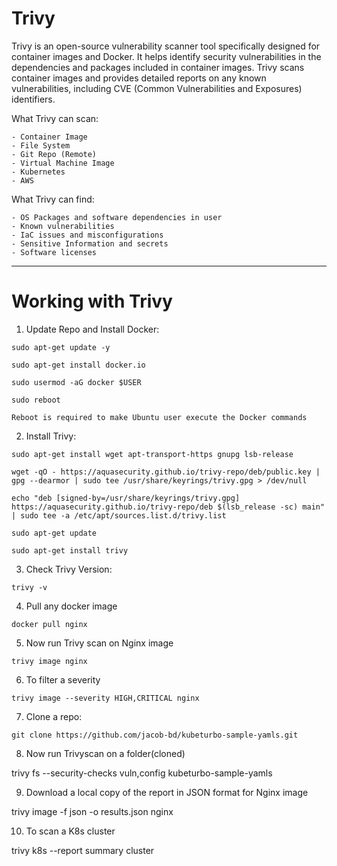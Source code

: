 # Trivy

Trivy is an open-source vulnerability scanner tool specifically designed for container images and Docker. It helps identify security vulnerabilities in the dependencies and packages included in container images. Trivy scans container images and provides detailed reports on any known vulnerabilities, including CVE (Common Vulnerabilities and Exposures) identifiers.

What Trivy can scan:
```
- Container Image
- File System
- Git Repo (Remote)
- Virtual Machine Image
- Kubernetes
- AWS
```
What Trivy can find:
```
- OS Packages and software dependencies in user
- Known vulnerabilities 
- IaC issues and misconfigurations
- Sensitive Information and secrets
- Software licenses
```

---
# Working with Trivy

1. Update Repo and Install Docker:
```
sudo apt-get update -y

sudo apt-get install docker.io

sudo usermod -aG docker $USER
```
```
sudo reboot
```
`Reboot is required to make Ubuntu user execute the Docker commands`

2. Install Trivy:
```
sudo apt-get install wget apt-transport-https gnupg lsb-release

wget -qO - https://aquasecurity.github.io/trivy-repo/deb/public.key | gpg --dearmor | sudo tee /usr/share/keyrings/trivy.gpg > /dev/null

echo "deb [signed-by=/usr/share/keyrings/trivy.gpg] https://aquasecurity.github.io/trivy-repo/deb $(lsb_release -sc) main" | sudo tee -a /etc/apt/sources.list.d/trivy.list

sudo apt-get update

sudo apt-get install trivy
```

3. Check Trivy Version:
```
trivy -v
```

4. Pull any docker image
```
docker pull nginx
```

5. Now run Trivy scan on Nginx image
```
trivy image nginx
```

6. To filter a severity
```
trivy image --severity HIGH,CRITICAL nginx
```

7. Clone a repo:
```
git clone https://github.com/jacob-bd/kubeturbo-sample-yamls.git
```

8. Now run Trivyscan on a folder(cloned)

trivy fs --security-checks vuln,config kubeturbo-sample-yamls


9. Download a local copy of the report in JSON format for Nginx image

trivy image -f json -o results.json nginx


10. To scan a K8s cluster

trivy k8s --report summary cluster
